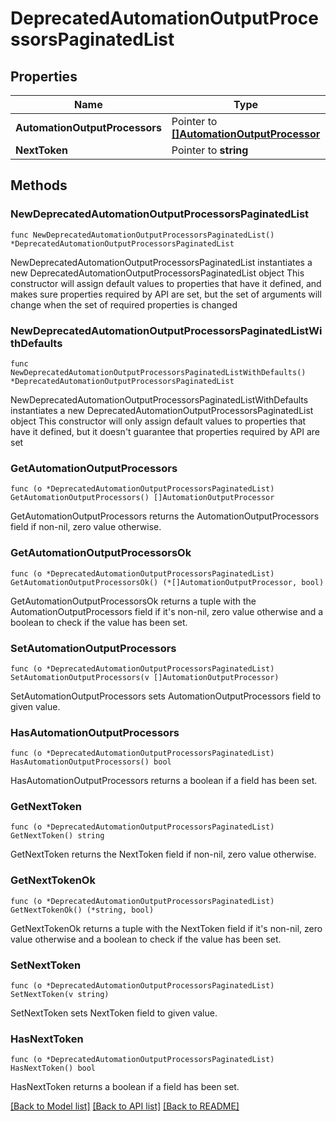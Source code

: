 # DeprecatedAutomationOutputProcessorsPaginatedList

## Properties

Name | Type | Description | Notes
------------ | ------------- | ------------- | -------------
**AutomationOutputProcessors** | Pointer to [**[]AutomationOutputProcessor**](AutomationOutputProcessor.md) |  | [optional] 
**NextToken** | Pointer to **string** |  | [optional] 

## Methods

### NewDeprecatedAutomationOutputProcessorsPaginatedList

`func NewDeprecatedAutomationOutputProcessorsPaginatedList() *DeprecatedAutomationOutputProcessorsPaginatedList`

NewDeprecatedAutomationOutputProcessorsPaginatedList instantiates a new DeprecatedAutomationOutputProcessorsPaginatedList object
This constructor will assign default values to properties that have it defined,
and makes sure properties required by API are set, but the set of arguments
will change when the set of required properties is changed

### NewDeprecatedAutomationOutputProcessorsPaginatedListWithDefaults

`func NewDeprecatedAutomationOutputProcessorsPaginatedListWithDefaults() *DeprecatedAutomationOutputProcessorsPaginatedList`

NewDeprecatedAutomationOutputProcessorsPaginatedListWithDefaults instantiates a new DeprecatedAutomationOutputProcessorsPaginatedList object
This constructor will only assign default values to properties that have it defined,
but it doesn't guarantee that properties required by API are set

### GetAutomationOutputProcessors

`func (o *DeprecatedAutomationOutputProcessorsPaginatedList) GetAutomationOutputProcessors() []AutomationOutputProcessor`

GetAutomationOutputProcessors returns the AutomationOutputProcessors field if non-nil, zero value otherwise.

### GetAutomationOutputProcessorsOk

`func (o *DeprecatedAutomationOutputProcessorsPaginatedList) GetAutomationOutputProcessorsOk() (*[]AutomationOutputProcessor, bool)`

GetAutomationOutputProcessorsOk returns a tuple with the AutomationOutputProcessors field if it's non-nil, zero value otherwise
and a boolean to check if the value has been set.

### SetAutomationOutputProcessors

`func (o *DeprecatedAutomationOutputProcessorsPaginatedList) SetAutomationOutputProcessors(v []AutomationOutputProcessor)`

SetAutomationOutputProcessors sets AutomationOutputProcessors field to given value.

### HasAutomationOutputProcessors

`func (o *DeprecatedAutomationOutputProcessorsPaginatedList) HasAutomationOutputProcessors() bool`

HasAutomationOutputProcessors returns a boolean if a field has been set.

### GetNextToken

`func (o *DeprecatedAutomationOutputProcessorsPaginatedList) GetNextToken() string`

GetNextToken returns the NextToken field if non-nil, zero value otherwise.

### GetNextTokenOk

`func (o *DeprecatedAutomationOutputProcessorsPaginatedList) GetNextTokenOk() (*string, bool)`

GetNextTokenOk returns a tuple with the NextToken field if it's non-nil, zero value otherwise
and a boolean to check if the value has been set.

### SetNextToken

`func (o *DeprecatedAutomationOutputProcessorsPaginatedList) SetNextToken(v string)`

SetNextToken sets NextToken field to given value.

### HasNextToken

`func (o *DeprecatedAutomationOutputProcessorsPaginatedList) HasNextToken() bool`

HasNextToken returns a boolean if a field has been set.


[[Back to Model list]](../README.md#documentation-for-models) [[Back to API list]](../README.md#documentation-for-api-endpoints) [[Back to README]](../README.md)


